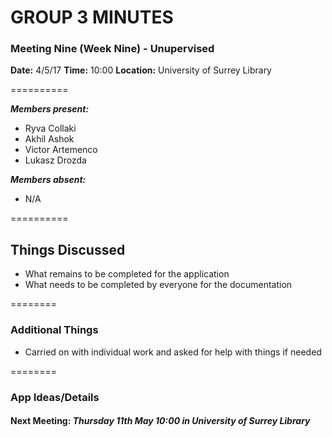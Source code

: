# GROUP 3 MINUTES
### Meeting Nine (Week Nine) - Unupervised 

**Date:** 4/5/17
**Time:** 10:00
**Location:** University of Surrey Library

==========

***Members present:***
- Ryva Collaki
- Akhil Ashok
- Victor Artemenco
- Lukasz Drozda

***Members absent:***

 - N/A

==========

## Things Discussed

 - What remains to be completed for the application
 - What needs to be completed by everyone for the documentation

========

### Additional Things
 
 - Carried on with individual work and asked for help with things if needed

========

### App Ideas/Details

#### Next Meeting: *Thursday 11th May 10:00 in University of Surrey Library*



















